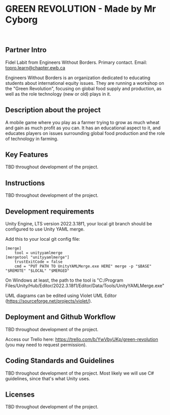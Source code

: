 # GREEN REVOLUTION - Made by Mr Cyborg
​
## Partner Intro
Fidel Labit from Engineers Without Borders. Primary contact. Email: topro.learn@chapter.ewb.ca

Engineers Without Borders is an organization dedicated to educating students about international equity issues. They are running a workshop on the "Green Revolution", focusing on global food supply and production, as well as the role technology (new or old) plays in it.

## Description about the project
A mobile game where you play as a farmer trying to grow as much wheat and gain as much profit as you can. It has an educational aspect to it, and educates players on issues surrounding global food production and the role of technology in farming.
​
## Key Features
TBD throughout development of the project.
​
## Instructions
TBD throughout development of the project.
 
## Development requirements
Unity Engine, LTS version 2022.3.18f1, your local git branch should be configured to use Unity YAML merge.

Add this to your local git config file:
```
[merge]
    tool = unityyamlmerge
[mergetool "unityyamlmerge"]
    trustExitCode = false
    cmd = "PUT PATH TO UnityYAMLMerge.exe HERE" merge -p "$BASE" "$REMOTE" "$LOCAL" "$MERGED"
```

On Windows at least, the path to the tool is "C:/Program Files/Unity/Hub/Editor/2022.3.18f1/Editor/Data/Tools/UnityYAMLMerge.exe"

UML diagrams can be edited using Violet UML Editor (https://sourceforge.net/projects/violet/).
 
## Deployment and Github Workflow
​TBD throughout development of the project.

Access our Trello here: https://trello.com/b/YwVbyUKp/green-revolution  (you may need to request permission).

 ## Coding Standards and Guidelines
TBD throughout development of the project. Most likely we will use C# guidelines, since that's what Unity uses.
​
 ## Licenses 
TBD throughout development of the project.
